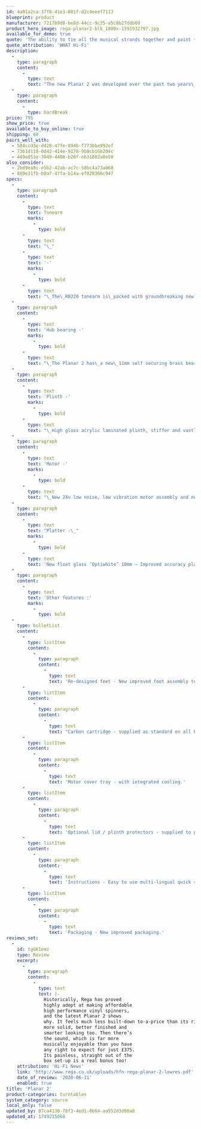 ```yaml
---
id: 4a91a2ca-37f8-41e3-881f-d2c4eeef7113
blueprint: product
manufacturer: 721789d8-be8d-44cc-9c35-a5c8b27ddb09
product_hero_image: rega-planar2-blk_1800x-1591932797.jpg
available_for_demo: true
quote: 'The ability to tie all the musical strands together and paint them on a precise and spacious canvas seems to come easy to the Rega and in that aspect its delivery just works.'
quote_attribution: 'WHAT Hi-Fi'
description:
  -
    type: paragraph
    content:
      -
        type: text
        text: "The new Planar 2 was developed over the past two years\_alongside the recently released Planar 3.\_Featuring the\_brand new\_RB220 tonearm which is\_packed with groundbreaking new features a new 24v, low noise motor, acrylic laminated plinth, newly designed central bearing and so much more. Every feature of this innovative new turntable is designed to extract the maximum amount of information and detail from your vinyl collection. The Planar 2 comes complete with the new ND3 MM cartridge. "
  -
    type: paragraph
    content:
      -
        type: hardBreak
price: 795
show_price: true
available_to_buy_online: true
shipping: 60
pairs_well_with:
  - 584ccd3e-d420-47fe-894b-f773bbe992ef
  - 73b1d110-0d42-414e-9178-9b8cb16b204c
  - 449e853e-3049-4400-b26f-eb31002a8e50
also_consider:
  - 2bd9ea9c-e5b2-42ab-ac7c-58bc4a73a068
  - 889e31fb-b0a7-47fa-b14a-ef028366c947
specs:
  -
    type: paragraph
    content:
      -
        type: text
        text: Tonearm
        marks:
          -
            type: bold
      -
        type: text
        text: "\_"
      -
        type: text
        text: '-'
        marks:
          -
            type: bold
      -
        type: text
        text: "\_The\_RB220 tonearm is\_packed with groundbreaking new features designed to enhance performance and make setup extremely simple. The RB220 incorporates Rega designed ultra-low friction bearings (Patent Pending),\_housed within a brand new, stiffer and lightweight\_bearing\_housing. This was developed\_with\_a new ' factory preset bias' which\_negates\_the need for the\_user to set bias,\_making it almost completely plug and play apart from simple arm balancing. The new housing also includes an integrated arm clip and uses Rega's latest custom aluminium arm tube."
  -
    type: paragraph
    content:
      -
        type: text
        text: 'Hub bearing -'
        marks:
          -
            type: bold
      -
        type: text
        text: "\_The Planar 2 has\_a new\_11mm self securing brass bearing (Patent Pending) offering improved fit and less stress on the bearing\_preventing the transfer of potential energy."
  -
    type: paragraph
    content:
      -
        type: text
        text: 'Plinth -'
        marks:
          -
            type: bold
      -
        type: text
        text: "\_High gloss acrylic laminated plinth, stiffer and vastly improved appearance with ergonomically positioned power switch. Three\_plinth finishes available,\_high gloss black,\_white or\_red."
  -
    type: paragraph
    content:
      -
        type: text
        text: 'Motor -'
        marks:
          -
            type: bold
      -
        type: text
        text: "\_New 24v low noise, low vibration motor assembly and new PCB."
  -
    type: paragraph
    content:
      -
        type: text
        text: "Platter -\_"
        marks:
          -
            type: bold
      -
        type: text
        text: 'New float glass ‘Optiwhite’ 10mm – Improved accuracy platter.'
  -
    type: paragraph
    content:
      -
        type: text
        text: 'Other features :'
        marks:
          -
            type: bold
  -
    type: bulletList
    content:
      -
        type: listItem
        content:
          -
            type: paragraph
            content:
              -
                type: text
                text: 'Re-designed feet - New improved foot assembly to increase stability and reduce vibration transfer.'
      -
        type: listItem
        content:
          -
            type: paragraph
            content:
              -
                type: text
                text: "Carbon cartridge - supplied as standard on all Planar 2’s for simple plug and play\_convenience."
      -
        type: listItem
        content:
          -
            type: paragraph
            content:
              -
                type: text
                text: 'Motor cover tray - with integrated cooling.'
      -
        type: listItem
        content:
          -
            type: paragraph
            content:
              -
                type: text
                text: 'Optional lid / plinth protectors - supplied to prevent marks on the plinth and keep it looking its best.'
      -
        type: listItem
        content:
          -
            type: paragraph
            content:
              -
                type: text
                text: 'Instructions - Easy to use multi-lingual quick start guide for easy set up.'
      -
        type: listItem
        content:
          -
            type: paragraph
            content:
              -
                type: text
                text: 'Packaging - New improved packaging.'
reviews_set:
  -
    id: tgGK1emz
    type: Review
    excerpt:
      -
        type: paragraph
        content:
          -
            type: text
            text: |-
              Historically, Rega has proved
              highly adept at making affordable
              high performance vinyl spinners,
              and the latest Planar 2 shows
              why. It feels much less built-down to-a-price than its rivals, and is
              more solid, better finished and
              smarter looking too. Then there’s
              the sound, which is far more
              musically enjoyable than you have
              any right to expect for just £375.
              Its painless, straight out of the
              box set-up is a real bonus too!  
    attribution: 'Hi-Fi News'
    link: 'http://www.rega.co.uk/uploads/hfn-rega-planar-2-lowres.pdf'
    date_of_review: '2020-06-11'
    enabled: true
title: 'Planar 2'
product-categories: turntables
system_category: source
local_only: false
updated_by: 87ca4130-78f3-4ed1-8b64-aa552d3d08a8
updated_at: 1749215068
---
```

